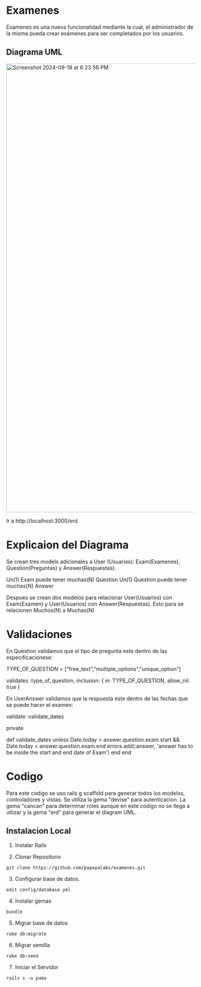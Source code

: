Examenes
===========================================================

Examenes es una nueva funcionalidad mediante la cual, el administrador de la misma pueda crear exámenes para ser completados por los usuarios.

Diagrama UML 
----------------------

<img width="1200" alt="Screenshot 2024-09-18 at 6 23 56 PM" src="https://github.com/user-attachments/assets/1422722b-2bd6-4773-9e84-ec2ff4e38f56">


Ir a http://localhost:3000/erd


Explicaion del Diagrama
===========================================================

Se crean tres models adicionales a User (Usuarios): Exam(Examenes), Question(Preguntas) y Answer(Respuestas).  

Un(1) Exam puede tener muchas(N) Question
Un(1) Question puede tener muchas(N) Answer

Despues se crean dos modelos para relacionar User(Usuarios) con Exam(Examen) y User(Usuarios) con Answer(Respuestas). Esto para se relacionen Muchos(N) a Muchas(N)

Validaciones
===========================================================

En Question validamos que el tipo de pregunta este dentro  de las especificacionese:

  TYPE_OF_QUESTION = ["free_text","multiple_options","unique_option"]

  validates :type_of_question, inclusion: { in: TYPE_OF_QUESTION, allow_nil: true }

En UserAnswer validamos que la respuesta este dentro de las fechas que se puede hacer el examen:

  validate :validate_dates

  private

  def validate_dates
    unless Date.today > answer.question.exam.start && Date.today < answer.question.exam.end
      errors.add(:answer, 'answer has to be inside the start and end date of Exam')
    end
  end


Codigo
===========================================================

Para este codigo se uso rails g scaffold para generar todos los modelos, controladores y vistas. Se utiliza la gema "devise" para autenticacion. La gema "cancan" para determinar roles aunque en este codigo no se llega a utlizar y la gema "erd" para generar el diagram UML.

Instalacion Local
------------------

  1. Instalar Rails

  2. Clonar Repositorio

    git clone https://github.com/papayalabs/examenes.git

  3. Configurar base de datos.

    edit config/database.yml

  4. Instalar gemas

    bundle

  5. Migrar base de datos

    rake db:migrate

  6. Migrar semilla

    rake db:seed

  7. Iniciar el Servidor

    rails s -u puma



